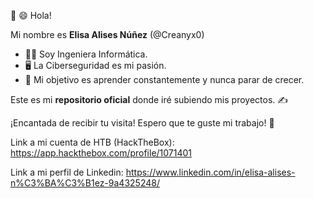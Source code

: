 :wave: :smile: Hola!  


Mi nombre es __Elisa Alises Núñez__ (@Creanyx0)

- :woman_student: Soy Ingeniera Informática.
- :desktop_computer: La Ciberseguridad es mi pasión.
- :triangular_flag_on_post: Mi objetivo es aprender constantemente y nunca parar de crecer.



Este es mi __repositorio oficial__ donde iré subiendo mis proyectos. :writing_hand:

¡Encantada de recibir tu visita! Espero que te guste mi trabajo! :page_with_curl:

Link a mi cuenta de HTB (HackTheBox): https://app.hackthebox.com/profile/1071401

Link a mi perfil de Linkedin: https://www.linkedin.com/in/elisa-alises-n%C3%BA%C3%B1ez-9a4325248/





